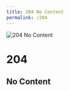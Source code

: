```yaml
---
title: 204 No Content
permalink: /204
---
```

<div class="status-page-container">
<div>
    <img src="http://i.imgur.com/pLQqGXd.jpg" alt="204 No Content" />
    <h1>204</h1>
    <h2>No Content</h2>
</div>
</div>
